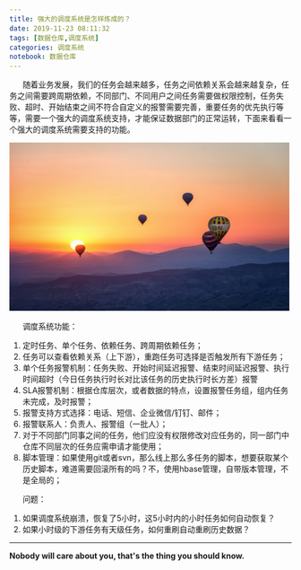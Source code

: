 ```yaml
---
title: 强大的调度系统是怎样炼成的？
date: 2019-11-23 08:11:32
tags: [数据仓库,调度系统]
categories: 调度系统
notebook: 数据仓库
---
```


&nbsp;&nbsp;&nbsp;&nbsp;&nbsp;&nbsp;随着业务发展，我们的任务会越来越多，任务之间依赖关系会越来越复杂，任务之间需要跨周期依赖，不同部门、不同用户之间任务需要做权限控制，任务失败、超时、开始结束之间不符合自定义的报警需要完善，重要任务的优先执行等等，需要一个强大的调度系统支持，才能保证数据部门的正常运转，下面来看看一个强大的调度系统需要支持的功能。

<img src="强大的调度系统是怎样炼成的？/system.jpeg" width="500" height="300"/>

<!-- more -->

&nbsp;&nbsp;&nbsp;&nbsp;&nbsp;&nbsp;调度系统功能：
1. 定时任务、单个任务、依赖任务、跨周期依赖任务；
2. 任务可以查看依赖关系（上下游），重跑任务可选择是否触发所有下游任务；
3. 单个任务报警机制：任务失败、开始时间延迟报警、结束时间延迟报警、执行时间超时（今日任务执行时长对比该任务的历史执行时长方差）报警
4. SLA报警机制：根据仓库层次，或者数据的特点，设置报警任务组，组内任务未完成，及时报警；
5. 报警支持方式选择：电话、短信、企业微信/钉钉、邮件；
6. 报警联系人：负责人、报警组（一批人）；
7. 对于不同部门同事之间的任务，他们应没有权限修改对应任务的，同一部门中仓库不同层次的任务应需申请才能使用；
8. 脚本管理：如果使用git或者svn，那么线上那么多任务的脚本，想要获取某个历史脚本，难道需要回滚所有的吗？不，使用hbase管理，自带版本管理，不是全局的；


&nbsp;&nbsp;&nbsp;&nbsp;&nbsp;&nbsp;问题：
1. 如果调度系统崩溃，恢复了5小时，这5小时内的小时任务如何自动恢复？
2. 如果小时级的下游任务有天级任务，如何重刷自动重刷历史数据？


- - -
<b>Nobody will care about you, that's the thing you should know.</b>